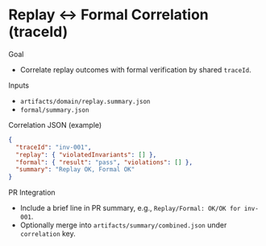 # Replay ↔ Formal Correlation (traceId)

Goal
- Correlate replay outcomes with formal verification by shared `traceId`.

Inputs
- `artifacts/domain/replay.summary.json`
- `formal/summary.json`

Correlation JSON (example)
```json
{
  "traceId": "inv-001",
  "replay": { "violatedInvariants": [] },
  "formal": { "result": "pass", "violations": [] },
  "summary": "Replay OK, Formal OK"
}
```

PR Integration
- Include a brief line in PR summary, e.g., `Replay/Formal: OK/OK for inv-001`.
- Optionally merge into `artifacts/summary/combined.json` under `correlation` key.
